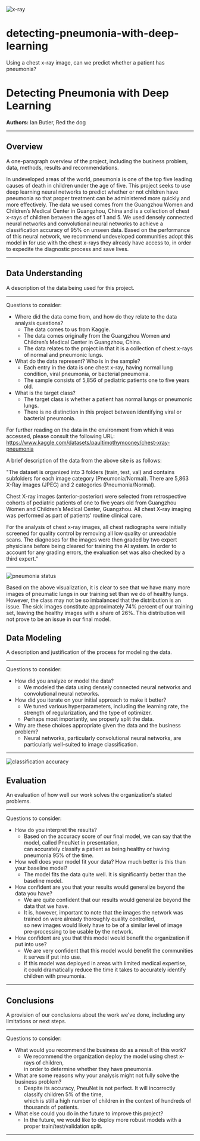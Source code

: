 ![x-ray](images/person100_bacteria_475.jpeg)

# detecting-pneumonia-with-deep-learning
Using a chest x-ray image, can we predict whether a patient has pneumonia?

# Detecting Pneumonia with Deep Learning

**Authors:** Ian Butler, Red the dog

***

## Overview

A one-paragraph overview of the project, including the business problem, data, methods, results and recommendations.

In undeveloped areas of the world, pneumonia is one of the top five leading causes of death in children under the age of five. This project seeks to use deep learning neural networks to predict whether or not children have pneumonia so that proper treatment can be administered more quickly and more effectively. The data we used comes from the Guangzhou Women and Children’s Medical Center in Guangzhou, China and is a collection of chest x-rays of children between the ages of 1 and 5. We used densely connected neural networks and convolutional neural networks to achieve a classification accuracy of 95% on unseen data. Based on the performance of this neural network, we recommend undeveloped communities adopt this model in for use with the chest x-rays they already have access to, in order to expedite the diagnostic process and save lives.

***

## Data Understanding

A description of the data being used for this project.

***

Questions to consider:
* Where did the data come from, and how do they relate to the data analysis questions?
    * The data comes to us from Kaggle.
    * The data comes originally from the Guangzhou Women and Children’s Medical Center in Guangzhou, China.
    * The data relates to the project in that it is a collection of chest x-rays of normal and pneumonic lungs.
* What do the data represent? Who is in the sample?
    * Each entry in the data is one chest x-ray, having normal lung condition, viral pneumonia, or bacterial pneumonia.
    * The sample consists of 5,856 of pediatric patients one to five years old.
* What is the target class?
    * The target class is whether a patient has normal lungs or pneumonic lungs.
    * There is no distinction in this project between identifying viral or bacterial pneumonia.

For further reading on the data in the environment from which it was accessed, please consult the following URL:
https://www.kaggle.com/datasets/paultimothymooney/chest-xray-pneumonia

A brief description of the data from the above site is as follows:

"The dataset is organized into 3 folders (train, test, val) and contains subfolders for each image category (Pneumonia/Normal). There are 5,863 X-Ray images (JPEG) and 2 categories (Pneumonia/Normal).

Chest X-ray images (anterior-posterior) were selected from retrospective cohorts of pediatric patients of one to five years old from Guangzhou Women and Children’s Medical Center, Guangzhou. All chest X-ray imaging was performed as part of patients’ routine clinical care.

For the analysis of chest x-ray images, all chest radiographs were initially screened for quality control by removing all low quality or unreadable scans. The diagnoses for the images were then graded by two expert physicians before being cleared for training the AI system. In order to account for any grading errors, the evaluation set was also checked by a third expert."

***

![pneumonia status](images/pneumonia-status.png)

Based on the above visualization, it is clear to see that we have many more images of pneumatic lungs in our training set than we do of healthy lungs. However, the class may not be so imbalanced that the distribution is an issue. The sick images constitute approximately 74% percent of our training set, leaving the healthy images with a share of 26%. This distribution will not prove to be an issue in our final model.

## Data Modeling
A description and justification of the process for modeling the data.

***

Questions to consider:
* How did you analyze or model the data?
    * We modeled the data using densely connected neural networks and convolutional neural networks.
* How did you iterate on your initial approach to make it better?
    * We tuned various hyperparameters, including the learning rate, the strength of regularization, and the type of optimizer.
    * Perhaps most importantly, we properly split the data.
* Why are these choices appropriate given the data and the business problem?
    * Neural networks, particularly convolutional neural networks, are particularly well-suited to image classification.

***

![classification accuracy](images/classification-accuracy.png)

## Evaluation
An evaluation of how well our work solves the organization's stated problems.

***

Questions to consider:
* How do you interpret the results?
    * Based on the accuracy score of our final model, we can say that the model, called PneuNet in presentation,<br>
    can accurately classify a patient as being healthy or having pneumonia 95% of the time.
* How well does your model fit your data? How much better is this than your baseline model?
    * The model fits the data quite well. It is significantly better than the baseline model.
* How confident are you that your results would generalize beyond the data you have?
    * We are quite confident that our results would generalize beyond the data that we have.
    * It is, however, important to note that the images the network was trained on were already thoroughly quality controlled,<br>so new images would likely have to be of a similar level of image pre-processing to be usable by the network.
* How confident are you that this model would benefit the organization if put into use?
    * We are very confident that this model would benefit the communities it serves if put into use.
    * If this model was deployed in areas with limited medical expertise,<br>it could dramatically reduce the time it takes to accurately identify children with pneumonia.

***

## Conclusions
A provision of our conclusions about the work we've done, including any limitations or next steps.

***

Questions to consider:
* What would you recommend the business do as a result of this work?
    * We recommend the organization deploy the model using chest x-rays of children,<br>
    in order to determine whether they have pneumonia.
* What are some reasons why your analysis might not fully solve the business problem?
    * Despite its accuracy, PneuNet is not perfect. It will incorrectly classify children 5% of the time,<br>
    which is still a high number of children in the context of hundreds of thousands of patients.
* What else could you do in the future to improve this project?
    * In the future, we would like to deploy more robust models with a proper train/test/validation split.

***
